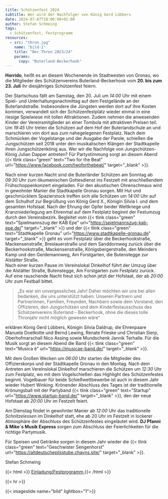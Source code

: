```yaml
---
title: Schützenfest 2024
subtitle: Wer wird der Nachfolger von König Gerd Lübbers
date: 2024-07-07T10:00:00+02:00
author: Stefan Schmeing
tags:
  - Schützenfest, Festprogramm
resources:
  - src: "thron.jpg"
    name: "bild-1"
    title: "Der Thron 2023/24"
    params:
      copy: "Buterland-Beckerhook"
---
```


**Horrido**, heißt es an diesem Wochenende im Stadtwesten von Gronau, wo die Mitglieder des Schützenvereins
Buterland-Beckerhook vom **20. bis zum 23. Juli** ihr diesjähriges Schützenfest feiern.

<!--more-->

Der Startschuss fällt am Samstag, den 20. Juli um _14:00_ Uhr mit einem Spiel- und Unterhaltungsnachmittag auf dem Festgelände
an der Buterlandstraße. Insbesondere die Jüngsten werden dort auf ihre Kosten kommen, verwandelt sich der
Schützenfestplatz wieder einmal in eine riesige Spielwiese mit tollen Attraktionen. Zudem nehmen die anwesenden Kinder
der Vereinsmitglieder an einer Tombola mit attraktiven Preisen teil.
Um _19:45_ Uhr treten die Schützen auf dem Hof der Buterlandschule an und marschieren von dort aus zum nahegelegenen
Festplatz. Nach dem Schmücken der Vogelstange und der Ausgabe der Parole, schießen die Jungschützen seit 2018 unter den
musikalischen Klängen der Stadtkapelle ihren Jungschützenkönig aus. Wer wir die Nachfolge von Jungschützen-König Julian
Dapper antreten? Für Partystimmung sorgt an diesem Abend 
{{< tlink class="green" text="Two for the Beat" url="https://www.facebook.com/twoforthebeat/" target="_blank" >}}.

Nach einer kurzen Nacht sind die Buterländer Schützen am Sonntag ab _09:30_ Uhr zum ökumenischen Gottesdienst
ins Festzelt mit anschließendem Frühschoppenkonzert eingeladen. Für den akustischen Ohrenschmaus wird in gewohnter
Manier die Stadtkapelle Gronau sorgen. Mit Hut und geschmücktem Spazierstock treffen sich alle Schützen um _14:00_ Uhr
auf dem Schulhof zur Begrüßung von König Gerd X., Königin Silvia I. und dem gesamten Hofstaat. Nach der Ehrung der
Opfer beider Weltkriege und Kranzniederlegung am Ehrenmal auf dem Festplatz beginnt der Festumzug durch den Vereinsbezirk.
Begleitet vom {{< tlink class="green" text="Spielmannszug der KAB Epe" url="https://spielmannszug-kab-epe.de/" target="_blank" >}}
und der {{< tlink class="green" text="Stadtkapelle Gronau" url="https://www.stadtkapelle-gronau.de" target="_blank" >}} geht es vom Festplatz über die Beckerhookstraße,
Mackensenstraße, Breslauerstraße und dem Sanddornweg zurück über die Beckerhookstraße, Mackensenstraße,
Königsbergerstraße, den Meinders Kamp und den Gerdemannweg, Am Forstgarten, die Butenstegge zur Alstätter Straße.  
Nach einer kurzen Pause im Vereinslokal Dinkelhof führt der Umzug über die Alstätter Straße, Butenstegge, Am Forstgarten zum
Festplatz zurück.  
Auf eine rauschende Nacht freut sich schon jetzt der Hofstaat, der ab _20:00_ Uhr zum Festball bittet. 
> „Es war ein unvergessliches Jahr! Daher möchten wir uns bei allen bedanken, die uns unterstützt haben: Unseren Partnern und
> Partnerinnen, Familien, Freunden, Nachbarn sowie dem Vorstand, den Offizieren, den Jungschützen und dem
> Kinderfestausschuss des Schützenvereins Buterland – Beckerhook, ohne die dieses tolle Thronjahr nicht möglich gewesen
> wäre“  

erklären König Gerd Lübbers, Königin Silvia Daldrup, die Ehrenpaare Manuela Doetkotte und Bernd Lewing, Renate
Frieske und Christian Sierp, Oberhofmarschall Nico Assing sowie Mundschenk Jannik Terhalle. Für die Musik sorgt an
diesem Abend die Band {{< tlink class="green" text="Musica é" url="https://musicae-band.de/" target="_blank" >}}.
 
Mit dem Großen Wecken um _06:00_ Uhr starten die Mitglieder des Offizierskorps und der Stadtkapelle Gronau in den Montag.
Nach dem Antreten am Vereinslokal Dinkelhof marschieren die Schützen um _12:30_ Uhr zum Festplatz, wo mit dem
Vogelschießen das Highlight des Schützenfestes beginnt. Vogelbauer für beide Schießwettbewerbe ist auch in diesem Jahr
wieder Hubert Winking. Krönender Abschluss des Tages ist der traditionelle Krönungsball mit der Partyband
{{< tlink class="green" text="Startup" url="https://www.startup-band.de/" target="_blank" >}},
den der neue Hofstaat ab _20:00_ Uhr im Festzelt feiert.
 
Am Dienstag findet in gewohnter Manier ab _12:00_ Uhr das traditionelle _Schnitzelessen_ im Dinkelhof statt, ehe
ab 20 Uhr im Festzelt in lockerer Atmosphäre der Abschluss des Schützenfestes eingeläutet wird. **DJ Pfanni & Mike`s
Musik Express** sorgen zum Abschluss der Feierlichkeiten für die richtige Partymusik.

Für Speisen und Getränke sorgen in diesem Jahr wieder die
{{< tlink class="green" text="Geschwister Sengenhorst" url="https://altdeutschepilsstube.chayns.site/" target="_blank" >}}.

Stefan Schmeing

{{< html >}}
<a href="/pdf/einladung_2024.pdf" target="_blank" class="uk-icon-link">
<span class="uk-icon-link" uk-icon="icon: file-pdf"></span>
Einladung/Festprogramm
</a>
{{< /html >}}

{{< hr >}}

{{< imageslide name="bild" lightbox="1">}}
